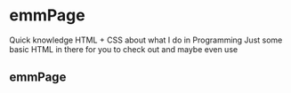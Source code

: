 # emmPage
Quick knowledge HTML + CSS about what I do in Programming
Just some basic HTML in there for you to check out and maybe even use 

## emmPage

